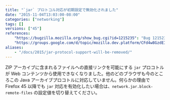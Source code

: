 ```yaml
---
title: "`jar` プロトコル対応が初期設定で無効化されました"
date: "2015-11-04T13:03:00-08:00"
categories: ["networking"]
tags: []
versions: ["45"]
references:
    "https://bugzilla.mozilla.org/show_bug.cgi?id=1215235": "Bug 1215235 - Drop support for jar: URIs by default"
    "https://groups.google.com/d/topic/mozilla.dev.platform/CFd4w8GzdEI/discussion": "Intent to unship: jar: URIs from content"
aliases:
    - "/docs/2015/jar-protocol-support-will-be-removed/"
---
```

ZIP アーカイブに含まれるファイルへの直接リンクを可能にする `jar` プロコトルが Web コンテンツから使用できなくなりました。他のどのブラウザも今のところこの Java アーカイブプロコトルに対応していません。何らかの理由で Firefox 45 以降でも `jar` 対応を有効化したい場合は、`network.jar.block-remote-files` の設定値を切り替えてください。
